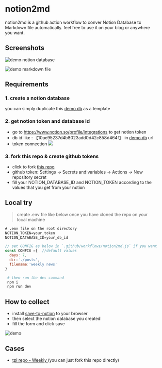 # notion2md

notion2md is a github action workflow to conver Notion Database to Markdown file automatically. feel free to use it on your blog or anywhere you want.

## Screenshots
![demo](http://t-qiniu.linkroutes.com/uPic/sIoZKY.png)
notion database

![demo](http://t-qiniu.linkroutes.com/uPic/ewMMvu.png)
markdown file

## Requirements
### 1. create a notion database
you can simply duplicate this [demo db](https://thinkrchan.notion.site/10ae95237d4b8023add0d42c858d464f?v=fffe95237d4b8162bc57000ce467f9df) as a template

### 2. get notion token and database id
- go to https://www.notion.so/profile/integrations to get notion token
- db id like : 【10ae95237d4b8023add0d42c858d464f】 in [demo db](https://thinkrchan.notion.site/10ae95237d4b8023add0d42c858d464f?v=fffe95237d4b8162bc57000ce467f9df) url
- token connection
![](http://t-qiniu.linkroutes.com/uPic/m0rVLc_6JE0Ea.png)

### 3. fork this repo & create github tokens
- click to fork [this repo](https://github.com/thinkerchan/notion2md/fork)
- github token: Settings -> Secrets and variables -> Actions -> New repository secret
- fill your NOTION_DATABASE_ID and NOTION_TOKEN according to the values that you get from your notion

## Local try
> create .env file like below once you have cloned the repo on your local machine

```txt
# .env file on the root directory
NOTION_TOKEN=your_token
NOTION_DATABASE_ID=your_db_id
```

```js
// set CONFIG as below in `.github/workflows/notion2md.js` if you want
const CONFIG ={  //default values
  days: 7,
  dir:'./posts',
  filename:'weekly news'
}
```

```bash
 # then run the dev command
 npm i
 npm run dev
```

## How to collect
- install [save-to-notion](https://chromewebstore.google.com/detail/save-to-notion/ldmmifpegigmeammaeckplhnjbbpccmm) to your browser
- then select the notion database you created
- fill the form and click save

![demo](https://camo.githubusercontent.com/21883de28cdf349b9652c7347df752687eb436819c3db7572a9d8f7ca881e84b/68747470733a2f2f742d71696e69752e6c696e6b726f757465732e636f6d2f755069632f4a3051475a685f7251454e4c342e706e67)

## Cases
- [tpl repo - Weekly ](https://github.com/thinkerchan/weekly) (you can just fork this repo directly)
